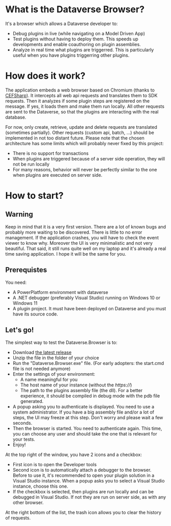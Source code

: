 # What is the Dataverse Browser?

It's a browser which allows a Dataverse developer to:
* Debug plugins in live (while navigating on a Model Driven App)
* Test plugins without having to deploy them. This speeds up developments and enable coauthoring on plugin assemblies.
* Analyze in real time what plugins are triggerred. This is particularly useful when you have plugins triggerring other plugins.


# How does it work?

The application embeds a web browser based on Chromium (thanks to [CEFSharp](https://cefsharp.github.io/)). It intercepts all web api requests and translates them to SDK requests. Then it analyzes if some plugin steps are registered on the message. If yes, it loads them and make them run locally. All other requests are sent to the Dataverse, so that the plugins are interacting with the real database.

For now, only create, retrieve, update and delete requests are translated (sometimes partially). Other requests (custom api, batch, ...) should be implemented in not too distant future.
Please note that the chosen architecture has some limits which will probably never fixed by this project:
* There is no support for transactions
* When plugins are triggered because of a server side operation, they will not be run locally
* For many reasons, behavior will never be perfectly similar to the one when plugins are executed on server side.

# How to start?

## Warning
Keep in mind that it is a very first version. There are a lot of known bugs and probably more waiting to be discovered. There is little to no error management. If the application crashes, you will have to check the event viewer to know why. 
Moreover the UI is very minimalistic and not very beautiful. 
That said, it still runs quite well on my laptop and it's already a real time saving application. I hope it will be the same for you.

## Prerequistes
You need:
* A PowerPlatform environment with dataverse
* A .NET debugger (preferably Visual Studio) running on Windows 10 or Windows 11 
* A plugin project. It must have been deployed on Dataverse and you must have its source code.

## Let's go!
The simplest way to test the Dataverse.Browser is to:
* Download [the latest release](https://github.com/NicolasPrats/DvBrowser/releases)
* Unzip the file in the folder of your choice
* Run the "Dataverse.Browser.exe" file. (For early adopters: the start.cmd file is not needed anymore)
* Enter the settings of your environment:
  * A name meaningful for you
  * The host name of your instance (without the _https://_)
  * The path to the plugins assembly file (the dll). For a better experience, it should be compiled in debug mode with the pdb file generated.
* A popup asking you to authenticate is displayed. You need to use a system administrator. If you have a big assembly file and/or a lot of steps, the UI may freeze at this step. Don't worry and please wait a few seconds.
* Then the browser is started. You need to authenticate again. This time, you can choose any user and should take the one that is relevant for your tests.
* Enjoy! 

At the top right of the window, you have 2 icons and a checkbox:
* First icon is to open the Developer tools
* Second icon is to automatically attach a debugger to the browser. Before to use it, it's recommended to open your plugin solution in a Visual Studio instance. When a popup asks you to select a Visual Studio instance, choose this one. 
* If the checkbox is selected, then plugins are run locally and can be debugged in Visual Studio. If not they are run on server side, as with any other browser.

At the right bottom of the list, the trash icon allows you to clear the history of requests.


